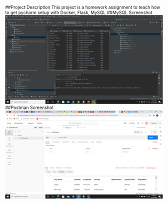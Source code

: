 ##Project Description
This project is a homework assignment to teach how to get pycharm setup with Docker, Flask, MySQL
##MySQL Screenshot
![mysql_output](screenshots/query.png)
##Postman Screenshot
![postman_output](screenshots/postman.png)
